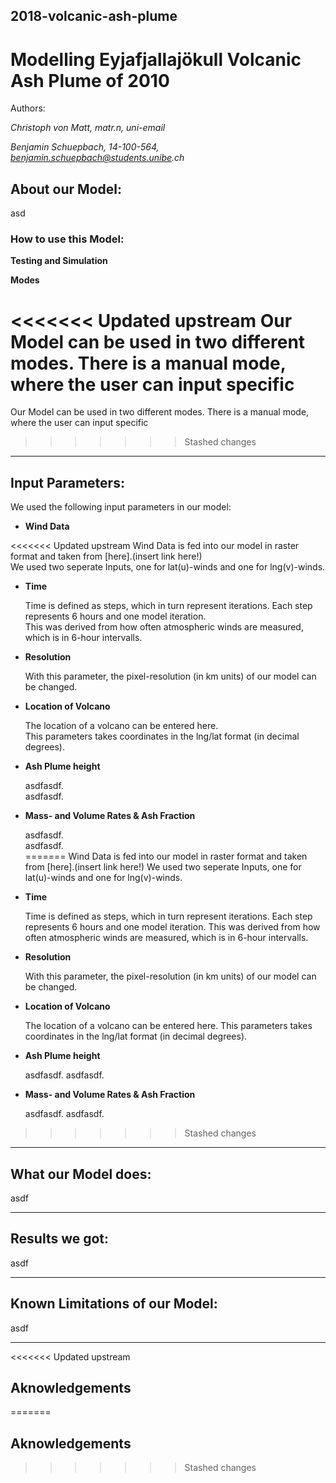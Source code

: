 ## 2018-volcanic-ash-plume

# Modelling Eyjafjallajökull Volcanic Ash Plume of 2010

Authors:

_Christoph von Matt, matr.n, uni-email_

_Benjamin Schuepbach, 14-100-564, benjamin.schuepbach@students.unibe.ch_


## About our Model:

asd

### How to use this Model:

**Testing and Simulation**

**Modes**

<<<<<<< Updated upstream
Our Model can be used in two different modes. There is a manual mode, where the user can input specific 
=======
Our Model can be used in two different modes. There is a manual mode, where the user can input specific
>>>>>>> Stashed changes

---
## Input Parameters:
We used the following input parameters in our model:


+ **Wind Data**

<<<<<<< Updated upstream
   Wind Data is fed into our model in raster format and taken from [here].(insert link here!)  
   We used two seperate Inputs, one for lat(u)-winds and one for lng(v)-winds.  
   

+ **Time**

   Time is defined as steps, which in turn represent iterations. Each step represents 6 hours and one model iteration.  
   This was derived from how often atmospheric winds are measured, which is in 6-hour intervalls.  
   

+ **Resolution**

   With this parameter, the pixel-resolution (in km units) of our model can be changed.  
   
   
+ **Location of Volcano**

   The location of a volcano can be entered here.  
   This parameters takes coordinates in the lng/lat format (in decimal degrees).  
   

+ **Ash Plume height**

   asdfasdf.  
   asdfasdf.  

+ **Mass- and Volume Rates & Ash Fraction**

   asdfasdf.  
   asdfasdf.  
=======
   Wind Data is fed into our model in raster format and taken from [here].(insert link here!)
   We used two seperate Inputs, one for lat(u)-winds and one for lng(v)-winds.


+ **Time**

   Time is defined as steps, which in turn represent iterations. Each step represents 6 hours and one model iteration.
   This was derived from how often atmospheric winds are measured, which is in 6-hour intervalls.


+ **Resolution**

   With this parameter, the pixel-resolution (in km units) of our model can be changed.


+ **Location of Volcano**

   The location of a volcano can be entered here.
   This parameters takes coordinates in the lng/lat format (in decimal degrees).


+ **Ash Plume height**

   asdfasdf.
   asdfasdf.

+ **Mass- and Volume Rates & Ash Fraction**

   asdfasdf.
   asdfasdf.
>>>>>>> Stashed changes

---
## What our Model does:
asdf

---
## Results we got:
asdf

---
## Known Limitations of our Model:
asdf


---
<<<<<<< Updated upstream
## Aknowledgements 
=======
## Aknowledgements
>>>>>>> Stashed changes






